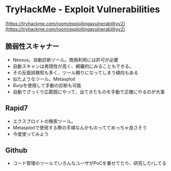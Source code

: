 # TryHackMe - Exploit Vulnerabilities
[https://tryhackme.com/room/exploitingavulnerabilityv2](https://tryhackme.com/room/exploitingavulnerabilityv2)

## 脆弱性スキャナー
- Nessus。自動診断ツール。商用利用には許可が必要
- 自動スキャンは再現性が高く、網羅的にみることもできる。
- その反面誤検知も多く、ツール頼りになってしまう傾向もある
- 似たようなツール。Metasploit
- Burpを使用して手動の診断も可能
- 自動でざっくり広範囲にやって、出てきたものを手動で正確にやるのが大事

## Rapid7
- エクスプロイトの検索ツール。
- Metasploitで使用する際の手順なんかものっててめっちゃ良さそう
- 今度使ってみよう

## Github
- コード管理のツールでいろんなユーザがPoCを乗せてたり、研究したrしてる


